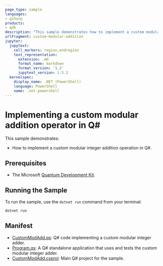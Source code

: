 ```yaml
---
page_type: sample
languages:
- qsharp
products:
- qdk
description: "This sample demonstrates how to implement a custom modular addition operation in Q#."
urlFragment: custom-modular-addition
jupyter:
  jupytext:
    cell_markers: region,endregion
    text_representation:
      extension: .md
      format_name: markdown
      format_version: '1.2'
      jupytext_version: 1.5.2
  kernelspec:
    display_name: .NET (PowerShell)
    language: PowerShell
    name: .net-powershell
---
```


# Implementing a custom modular addition operator in Q\#

This sample demonstrates:

- How to implement a custom modular integer addition operation in Q#.

## Prerequisites

- The Microsoft [Quantum Development Kit](https://docs.microsoft.com/azure/quantum/install-overview-qdk/).

## Running the Sample

To run the sample, use the `dotnet run` command from your terminal:

```powershell
dotnet run
```

## Manifest

- [CustomModAdd.qs](./CustomModAdd.qs): Q# code implementing a custom modular integer adder.
- [Program.qs](./Program.qs): A Q# standalone application that uses and tests the custom modular integer adder.
- [CustomModAdd.csproj](./CustomModAdd.csproj): Main Q# project for the sample.
